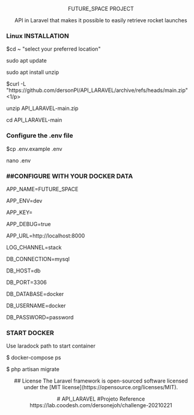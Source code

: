 <p align="center"><a>FUTURE_SPACE PROJECT</a></p>
<p align="center">API in Laravel that makes it possible to easily retrieve rocket launches </P>

<h3>Linux INSTALLATION</h3>
<p>$cd ~ "select your preferred location"</p>
<p>sudo apt update</p>
<p>sudo apt install unzip</p>
<p>$curl -L "https://github.com/dersonPI/API_LARAVEL/archive/refs/heads/main.zip" <1/p>
<p>unzip API_LARAVEL-main.zip</p>
<p>cd API_LARAVEL-main</p>
<h3>Configure the .env file</h3>
<p>$cp .env.example .env</p>
<p>nano .env</p>

<h3>##CONFIGURE WITH YOUR DOCKER DATA</h3>
    <p>APP_NAME=FUTURE_SPACE</p>
<p>APP_ENV=dev</p>
<p>APP_KEY=</p>
<p>APP_DEBUG=true</p>
<p>APP_URL=http://localhost:8000</p>
<p>LOG_CHANNEL=stack</p>
<p>DB_CONNECTION=mysql</p>
<p>DB_HOST=db</p>
<p>DB_PORT=3306</p>
<p>DB_DATABASE=docker</p>
<p>DB_USERNAME=docker</p>
<p>DB_PASSWORD=password</p>


<h3>START DOCKER</h3>
<p>Use laradock path to start container</p>
<p>$ docker-compose ps </p>

<p>$ php artisan migrate </p>


<p align="center">
## License
The Laravel framework is open-sourced software licensed under the [MIT license](https://opensource.org/licenses/MIT).
</P>
<p align="center">
# API_LARAVEL
#Projeto Reference
https://lab.coodesh.com/dersonejoh/challenge-20210221
</P>
